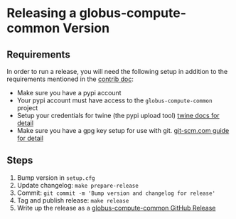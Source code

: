 # Releasing a globus-compute-common Version

## Requirements

In order to run a release, you will need the following setup in addition to the
requirements mentioned in the [contrib doc](./CONTRIBUTING.md):

  - Make sure you have a pypi account
  - Your pypi account must have access to the `globus-compute-common` project
  - Setup your credentials for twine (the pypi upload tool)
      [twine docs for detail](https://github.com/pypa/twine)
  - Make sure you have a gpg key setup for use with git.
      [git-scm.com guide for detail](https://git-scm.com/book/en/v2/Git-Tools-Signing-Your-Work)

## Steps

1. Bump version in `setup.cfg`
2. Update changelog: `make prepare-release`
3. Commit: `git commit -m 'Bump version and changelog for release'`
4. Tag and publish release: `make release`
5. Write up the release as a [globus-compute-common GitHub Release](https://github.com/globus/globus-compute-common/releases)
